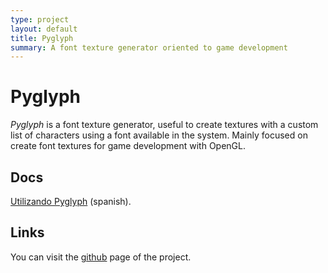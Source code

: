 ```yaml
---
type: project
layout: default
title: Pyglyph
summary: A font texture generator oriented to game development
---
```


# Pyglyph

*Pyglyph* is a font texture generator, useful to create textures with a custom list of characters using a font available in the system. Mainly focused on create font textures for game development with OpenGL.

## Docs

[Utilizando Pyglyph](/blog/2011/06/21/utilizando-pyglyph.html) (spanish).

## Links

You can visit the [github](http://github.com/jfcalvo/pyglyph) page of the project. 
